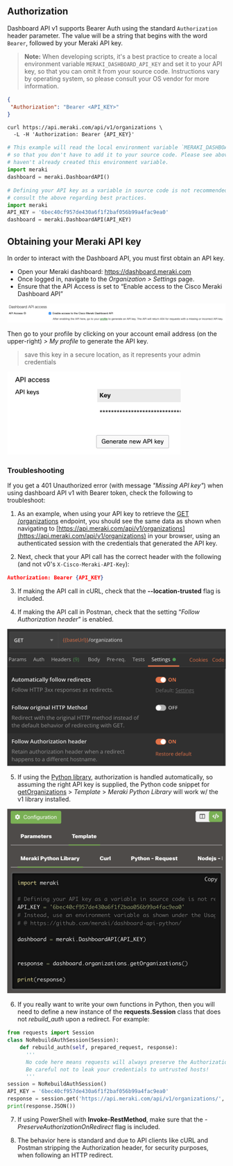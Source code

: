 ## Authorization

Dashboard API v1 supports Bearer Auth using the standard `Authorization` header parameter. The value will be a string that begins with the word `Bearer`, followed by your Meraki API key.

> **Note:** When developing scripts, it's a best practice to create a local environment variable `MERAKI_DASHBOARD_API_KEY` and set it to your API key, so that you can omit it from your source code. Instructions vary by operating system, so please consult your OS vendor for more information.

```JSON
{
 "Authorization": "Bearer <API_KEY>"
}
```

```cURL
curl https://api.meraki.com/api/v1/organizations \
  -L -H 'Authorization: Bearer {API_KEY}'
```

```Python
# This example will read the local environment variable `MERAKI_DASHBOARD_API_KEY`
# so that you don't have to add it to your source code. Please see above if you
# haven't already created this environment variable.
import meraki
dashboard = meraki.DashboardAPI()
```

```Python (alternative)
# Defining your API key as a variable in source code is not recommended. Please
# consult the above regarding best practices.
import meraki
API_KEY = '6bec40cf957de430a6f1f2baf056b99a4fac9ea0'
dashboard = meraki.DashboardAPI(API_KEY)
```

## Obtaining your Meraki API key

In order to interact with the Dashboard API, you must first obtain an API key.

- Open your Meraki dashboard: <https://dashboard.meraki.com>
- Once logged in, navigate to the _Organization > Settings_ page.
- Ensure that the API Access is set to “Enable access to the Cisco Meraki Dashboard API”

![](../images/dashEnableOrgAPI.png)

Then go to your profile by clicking on your account email address (on the upper-right) _> My profile_ to generate the API key.

> save this key in a secure location, as it represents your admin credentials

<img src="../images/dashGenerateAPIkey.png" width="400px">

### Troubleshooting

If you get a 401 Unauthorized error (with message _"Missing API key"_) when using dashboard API v1 with Bearer token, check the following to troubleshoot:

1. As an example, when using your API key to retrieve the [GET /organizations](##!get-organizations) endpoint, you should see the same data as shown when navigating to [https://api.meraki.com/api/v1/organizations](https://api.meraki.com/api/v1/organizations) in your browser, using an authenticated session with the credentials that generated the API key.

2. Next, check that your API call has the correct header with the following (and not v0's `X-Cisco-Meraki-API-Key`):

```JSON
Authorization: Bearer {API_KEY}
```

3. If making the API call in cURL, check that the **--location-trusted** flag is included.

4. If making the API call in Postman, check that the setting “_Follow Authorization header_” is enabled.
<img src="../images/authorizationPostman.png" width="600px">

5. If using the [Python library](pythonLibrary.md), authorization is handled automatically, so assuming the right API key is supplied, the Python code snippet for [getOrganizations](##!get-organizations) > _Template_ > _Meraki Python Library_ will work w/ the v1 library installed.
<img src="../images/authorizationPython.png" width="800px">

6. If you really want to write your own functions in Python, then you will need to define a new instance of the **requests.Session** class that does not _rebuild_auth_ upon a redirect. For example:

```python
from requests import Session
class NoRebuildAuthSession(Session):
    def rebuild_auth(self, prepared_request, response):
      '''
      No code here means requests will always preserve the Authorization header when redirected.
      Be careful not to leak your credentials to untrusted hosts!
      '''
session = NoRebuildAuthSession()
API_KEY = '6bec40cf957de430a6f1f2baf056b99a4fac9ea0'
response = session.get('https://api.meraki.com/api/v1/organizations/', headers={'Authorization': f'Bearer {API_KEY}'})
print(response.JSON())
```

7. If using PowerShell with **Invoke-RestMethod**, make sure that the _-PreserveAuthorizationOnRedirect_ flag is included.

8. The behavior here is standard and due to API clients like cURL and Postman stripping the Authorization header, for security purposes, when following an HTTP redirect.
